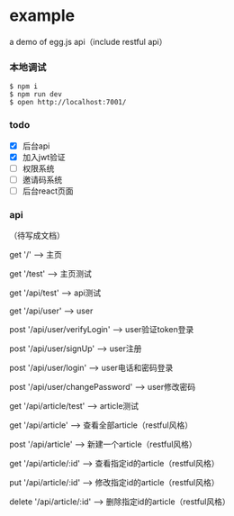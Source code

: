 # example

a demo of egg.js api（include restful api）

### 本地调试

```
$ npm i
$ npm run dev
$ open http://localhost:7001/
```

### todo

- [x] 后台api
- [x] 加入jwt验证
- [ ] 权限系统
- [ ] 邀请码系统
- [ ] 后台react页面

### api

（待写成文档）

get '/'                          --> 主页

get '/test'                      --> 主页测试

get '/api/test'                  --> api测试

get '/api/user'                  --> user

post '/api/user/verifyLogin'     --> user验证token登录

post '/api/user/signUp'          --> user注册

post '/api/user/login'           --> user电话和密码登录

post '/api/user/changePassword'  --> user修改密码

get '/api/article/test'          --> article测试

get '/api/article'               --> 查看全部article（restful风格）

post '/api/article'              --> 新建一个article（restful风格）

get '/api/article/:id'           --> 查看指定id的article（restful风格）

put '/api/article/:id'           --> 修改指定id的article（restful风格）

delete '/api/article/:id'        --> 删除指定id的article（restful风格）







